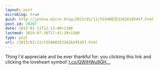 ```yaml
---
layout: post
microblog: true
guid: http://joshua.micro.blog/2015/01/11/t554083522626195457.html
post_id: 39267
date: 2015-01-11T12:13:00+1100
lastmod: 2019-07-30T17:41:39+1100
type: post
url: /2015/01/11/t554083522626195457.html
---
```

Thing I'd appreciate and be ever thankful for: you clicking this link and clicking the loveheart symbol! [t.co/QWIHWu9GH...](http://t.co/QWIHWu9GHa)
